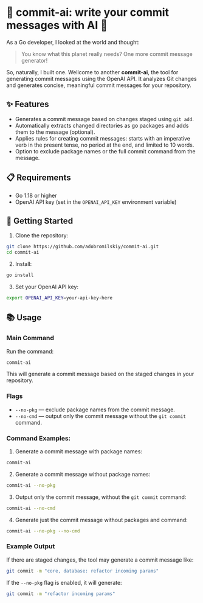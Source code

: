 # 💾 commit-ai: write your commit messages with AI 🤖

As a Go developer, I looked at the world and thought:

> You know what this planet really needs? One more commit message generator!

So, naturally, I built one. Wellcome to another **commit-ai**, the tool for generating commit messages using the OpenAI API. It analyzes Git changes and generates concise, meaningful commit messages for your repository.

## ✨ Features

- Generates a commit message based on changes staged using `git add`.
- Automatically extracts changed directories as go packages and adds them to the message (optional).
- Applies rules for creating commit messages: starts with an imperative verb in the present tense, no period at the end, and limited to 10 words.
- Option to exclude package names or the full commit command from the message.

## 📋 Requirements

- Go 1.18 or higher
- OpenAI API key (set in the `OPENAI_API_KEY` environment variable)

## 🚀 Getting Started

1. Clone the repository:

```bash
git clone https://github.com/adobromilskiy/commit-ai.git
cd commit-ai
```

2. Install:

```bash
go install
```

3. Set your OpenAI API key:

```bash
export OPENAI_API_KEY=your-api-key-here
```

## 📚 Usage

### Main Command

Run the command:

```bash
commit-ai
```

This will generate a commit message based on the staged changes in your repository.

### Flags

- `--no-pkg` — exclude package names from the commit message.
- `--no-cmd` — output only the commit message without the `git commit` command.

### Command Examples:

1. Generate a commit message with package names:

```bash
commit-ai
```

2. Generate a commit message without package names:

```bash
commit-ai --no-pkg
```

3. Output only the commit message, without the `git commit` command:

```bash
commit-ai --no-cmd
```

4. Generate just the commit message without packages and command:

```bash
commit-ai --no-pkg --no-cmd
```

### Example Output

If there are staged changes, the tool may generate a commit message like:

```bash
git commit -m "core, database: refactor incoming params"
```

If the `--no-pkg` flag is enabled, it will generate:

```bash
git commit -m "refactor incoming params"
```
